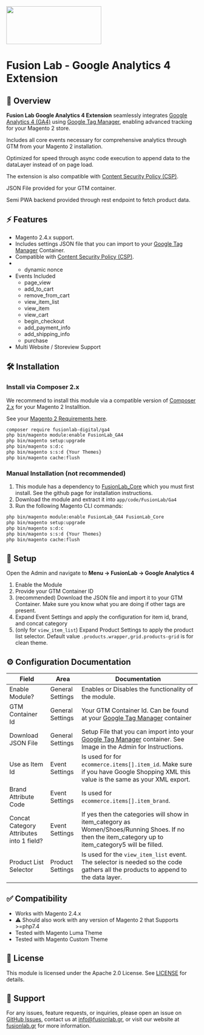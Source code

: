 <a href="https://fusionlab.gr?utm_source=github&utm_medium=ga4&utm_campaign=module" target="_blank">
<img align="center" width="250" height="100" src="https://fusionlab.gr/fusion-lab-logo-neg-cropped.svg"/>
</a>


# Fusion Lab - Google Analytics 4 Extension

## 📌 Overview
**Fusion Lab Google Analytics 4 Extension** seamlessly integrates [Google Analytics 4 (GA4)](https://support.google.com/analytics/answer/10089681?hl=en) using [Google Tag Manager](https://tagmanager.google.com/), enabling advanced tracking for your Magento 2 store.

Includes all core events necessary for comprehensive analytics through GTM from your Magento 2 installation.

Optimized for speed through async code execution to append data to the dataLayer instead of on page load.

The extension is also compatible with [Content Security Policy (CSP)](https://developer.mozilla.org/en-US/docs/Web/HTTP/CSP).

JSON File provided for your GTM container.

Semi PWA backend provided through rest endpoint to fetch product data.

## ⚡ Features
- Magento 2.4.x support.
- Includes settings JSON file that you can import to your [Google Tag Manager](https://tagmanager.google.com/) Container.
- Compatible with [Content Security Policy (CSP)](https://developer.mozilla.org/en-US/docs/Web/HTTP/CSP).
- - dynamic nonce
- Events Included
  - page_view
  - add_to_cart
  - remove_from_cart
  - view_item_list
  - view_item
  - view_cart
  - begin_checkout
  - add_payment_info
  - add_shipping_info
  - purchase
- Multi Website / Storeview Support

## 🛠️ Installation

### Install via Composer 2.x
We recommend to install this module via a compatible version of [Composer 2.x](https://getcomposer.org/download/) for your Magento 2 Installtion.

See your [Magento 2 Requirements here](https://experienceleague.adobe.com/en/docs/commerce-operations/installation-guide/system-requirements). 
```bash
composer require fusionlab-digital/ga4
php bin/magento module:enable FusionLab_GA4
php bin/magento setup:upgrade
php bin/magento s:d:c
php bin/magento s:s:d {Your Themes}
php bin/magento cache:flush
```

### Manual Installation (not recommended)
1. This module has a dependency to [FusionLab_Core](https://github.com/Fusion-Lab-Digital/m2.core) which you must first install. See the github page for installation instructions.
2. Download the module and extract it into `app/code/FusionLab/Ga4`
3. Run the following Magento CLI commands:
```bash
php bin/magento module:enable FusionLab_GA4 FusionLab_Core
php bin/magento setup:upgrade
php bin/magento s:d:c
php bin/magento s:s:d {Your Themes}
php bin/magento cache:flush
```

## 🚀 Setup
Open the Admin and navigate to <b>Menu -> FusionLab -> Google Analytics 4</b>

1. Enable the Module
2. Provide your GTM Container ID
3. (recommended) Download the JSON file and import it to your GTM Container. Make sure you know what you are doing if other tags are present.
4. Expand Event Settings and apply the configuration for item id, brand, and concat category
5. (only for `view_item_list`) Expand Product Settings to apply the product list selector. Default value `.products.wrapper,grid.products-grid` is for clean theme.


## ⚙️ Configuration Documentation
| Field                                       | Area             | Documentation
|---------------------------------------------|------------------|-|
| Enable Module?                              | General Settings | Enables or Disables the functionality of the module.
| GTM Container Id	                           | General Settings | Your GTM Container Id. Can be found at your [Google Tag Manager](https://tagmanager.google.com/) container
| Download JSON File	                         | General Settings | Setup File that you can import into your [Google Tag Manager](https://tagmanager.google.com/) container. See Image in the Admin for Instructions.
| Use as Item Id	                             | Event Settings   | Is used for for `ecommerce.items[].item_id`. Make sure if you have Google Shopping XML this value is the same as your XML export.
| Brand Attribute Code		                      | Event Settings   | Is used  for `ecommerce.items[].item_brand`. 
| Concat Category Attributes into 1 field?			 | Event Settings   | If yes then the categories will show in item_category as Women/Shoes/Running Shoes. If no then the item_category up to item_category5 will be filled.
| Product List Selector			                    | Product Settings | Is used for the `view_item_list` event. The selector is needed so the code gathers all the products to append to the data layer.

## ✅ Compatibility
- Works with Magento 2.4.x
- ⚠️ Should also work with any version of Magento 2 that Supports >=php7.4
- Tested with Magento Luma Theme
- Tested with Magento Custom Theme


## 📄 License

This module is licensed under the Apache 2.0 License. See [LICENSE](LICENSE) for details.

## 📩 Support

For any issues, feature requests, or inquiries, please open an issue on [GitHub Issues](https://github.com/Fusion-Lab-Digital/m2.core/issues), contact us at info@fusionlab.gr, or visit our website at [fusionlab.gr](https://fusionlab.gr/?utm_source=github&utm_medium=ga4&utm_campaign=module) for more information.
